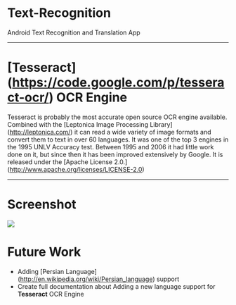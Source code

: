 Text-Recognition
================

Android Text Recognition and Translation App

<hr />

# [Tesseract] (https://code.google.com/p/tesseract-ocr/) OCR Engine

Tesseract is probably the most accurate open source OCR engine available. Combined with the [Leptonica Image Processing Library] (http://leptonica.com/) it can read a wide variety of image formats and convert them to text in over 60 languages. It was one of the top 3 engines in the 1995 UNLV Accuracy test. Between 1995 and 2006 it had little work done on it, but since then it has been improved extensively by Google. It is released under the [Apache License 2.0.] (http://www.apache.org/licenses/LICENSE-2.0)

<hr />

# Screenshot

<img src="http://upload7.ir/images/89771048969946949934.png">

# Future Work

* Adding [Persian Language] (http://en.wikipedia.org/wiki/Persian_language) support
* Create full documentation about Adding a new language support for **Tesseract** OCR Engine